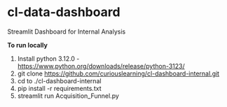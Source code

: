 # cl-data-dashboard
Streamlit Dashboard for Internal Analysis

**To run locally**

1. Install python 3.12.0 - https://www.python.org/downloads/release/python-3123/
2. git clone https://github.com/curiouslearning/cl-dashboard-internal.git
3. cd to ./cl-dashboard-internal
4. pip install -r requirements.txt
5. streamlit run Acquisition_Funnel.py
